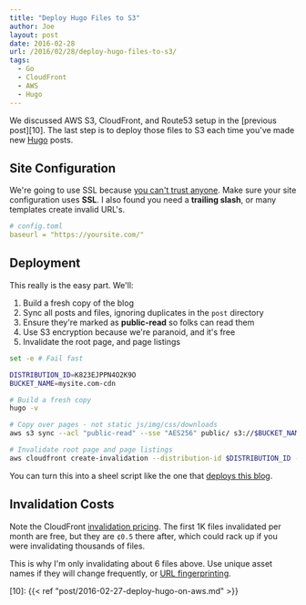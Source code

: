 ```yaml
---
title: "Deploy Hugo Files to S3"
author: Joe
layout: post
date: 2016-02-28
url: /2016/02/28/deploy-hugo-files-to-s3/
tags:
  - Go
  - CloudFront
  - AWS
  - Hugo
---
```


We discussed AWS S3, CloudFront, and Route53 setup in the [previous post][10]. The last step is to deploy those files to S3 each time you've made new [Hugo][5] posts.

## Site Configuration
We're going to use SSL because [you can't trust anyone][1]. Make sure your site configuration uses **SSL**. I also found you need a **trailing slash**, or many templates create invalid URL's.

```yaml
# config.toml
baseurl = "https://yoursite.com/"
```


## Deployment

This really is the easy part. We'll:

1. Build a fresh copy of the blog
2. Sync all posts and files, ignoring duplicates in the `post` directory
3. Ensure they're marked as **public-read** so folks can read them
4. Use S3 encryption because we're paranoid, and it's free
4. Invalidate the root page, and page listings

```bash
set -e # Fail fast

DISTRIBUTION_ID=K823EJPPN4O2K9O
BUCKET_NAME=mysite.com-cdn

# Build a fresh copy
hugo -v 

# Copy over pages - not static js/img/css/downloads
aws s3 sync --acl "public-read" --sse "AES256" public/ s3://$BUCKET_NAME --exclude 'post'

# Invalidate root page and page listings
aws cloudfront create-invalidation --distribution-id $DISTRIBUTION_ID --paths /index.html / /page/*
```

You can turn this into a sheel script like the one that [deploys this blog][2].

## Invalidation Costs

Note the CloudFront [invalidation pricing][6]. The first 1K files invalidated per month are free, but they are `¢0.5` there after, which could rack up if you were invalidating thousands of files.

This is why I'm only invalidating about 6 files above. Use unique asset names if they will change frequently, or [URL fingerprinting][3].


 [1]: https://en.wikipedia.org/wiki/Edward_Snowden#Technology_industry
 [2]: https://github.com/twistedpair/lustforge.com/blob/master/deploy_site.sh
 [3]: https://developers.google.com/speed/docs/insights/LeverageBrowserCaching
 [4]: https://aws.amazon.com/s3/
 [5]: https://gohugo.io/
 [6]: https://aws.amazon.com/cloudfront/pricing/#Request_Pricing_for_All_HTTP_Methods_(per_10,000)
 [11]: https://docs.aws.amazon.com/AmazonCloudFront/latest/DeveloperGuide/CNAMEs.html
 [10]: {{< ref "post/2016-02-27-deploy-hugo-on-aws.md" >}} 
 
 